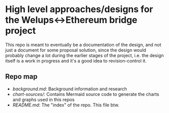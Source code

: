 High level approaches/designs for the Welups<->Ethereum bridge project
======================================================================

This repo is meant to eventually be a documentation of the design, and not just a document
for some proposal solution, since the design would probably change a lot during the earlier
stages of the project, i.e. the design itself is a work in progress and it's a good idea
to revision-control it.

## Repo map

* *background.md*: Background information and research
* *chart-sources/*: Contains Mermaid source code to generate the charts and graphs used in
  this repos
* *README.md*: The "index" of the repo. This file btw.
